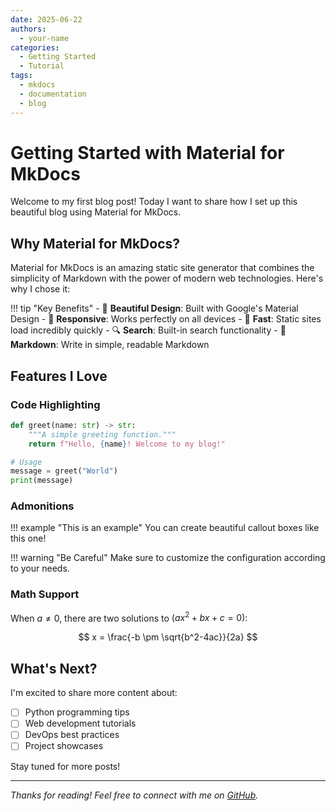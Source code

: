 ```yaml
---
date: 2025-06-22
authors:
  - your-name
categories:
  - Getting Started
  - Tutorial
tags:
  - mkdocs
  - documentation
  - blog
---
```


# Getting Started with Material for MkDocs

Welcome to my first blog post! Today I want to share how I set up this beautiful blog using Material for MkDocs.

<!-- more -->

## Why Material for MkDocs?

Material for MkDocs is an amazing static site generator that combines the simplicity of Markdown with the power of modern web technologies. Here's why I chose it:

!!! tip "Key Benefits"
    - 🎨 **Beautiful Design**: Built with Google's Material Design
    - 📱 **Responsive**: Works perfectly on all devices
    - 🚀 **Fast**: Static sites load incredibly quickly
    - 🔍 **Search**: Built-in search functionality
    - 📝 **Markdown**: Write in simple, readable Markdown

## Features I Love

### Code Highlighting

```python title="hello.py"
def greet(name: str) -> str:
    """A simple greeting function."""
    return f"Hello, {name}! Welcome to my blog!"

# Usage
message = greet("World")
print(message)
```

### Admonitions

!!! example "This is an example"
    You can create beautiful callout boxes like this one!

!!! warning "Be Careful"
    Make sure to customize the configuration according to your needs.

### Math Support

When $a \ne 0$, there are two solutions to $(ax^2 + bx + c = 0)$:

$$
x = \frac{-b \pm \sqrt{b^2-4ac}}{2a}
$$

## What's Next?

I'm excited to share more content about:

- [ ] Python programming tips
- [ ] Web development tutorials  
- [ ] DevOps best practices
- [ ] Project showcases

Stay tuned for more posts!

---

*Thanks for reading! Feel free to connect with me on [GitHub](https://github.com/your-username).*
